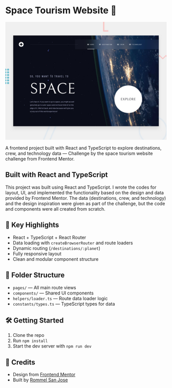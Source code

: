 # Space Tourism Website 🌌

![Design preview](./preview.jpg)

A frontend project built with React and TypeScript to explore destinations, crew, and technology data — Challenge by the space tourism website challenge from Frontend Mentor.

## Built with React and TypeScript

This project was built using React and TypeScript. I wrote the codes for layout, UI, and implemented the functionality based on the design and data provided by Frontend Mentor. The data (destinations, crew, and technology) and the design inspiration were given as part of the challenge, but the code and components were all created from scratch.

## 🚀 Key Highlights

- React + TypeScript + React Router
- Data loading with `createBrowserRouter` and route loaders
- Dynamic routing (`/destinations/:planet`)
- Fully responsive layout
- Clean and modular component structure

## 📁 Folder Structure

- `pages/` — All main route views
- `components/` — Shared UI components
- `helpers/loader.ts` — Route data loader logic
- `constants/types.ts` — TypeScript types for data

## 🛠️ Getting Started

1. Clone the repo
2. Run `npm install`
3. Start the dev server with `npm run dev`

## 📄 Credits

- Design from [Frontend Mentor](https://www.frontendmentor.io/challenges/space-tourism-multipage-website-gRWj1URZ3)
- Built by [Rommel San Jose](https://github.com/47roms16)
